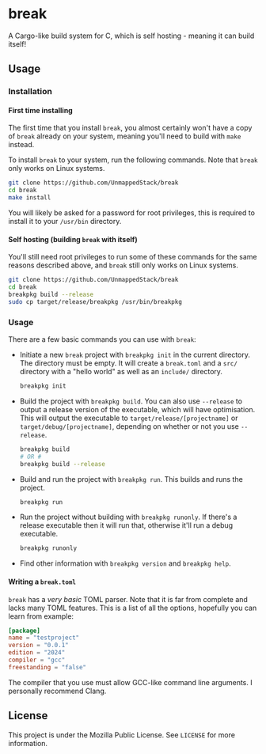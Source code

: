 # break

A Cargo-like build system for C, which is self hosting - meaning it can build itself!

## Usage
### Installation
#### First time installing
The first time that you install `break`, you almost certainly won't have a copy of `break` already on your system, meaning you'll need to build with `make` instead.

To install `break` to your system, run the following commands. Note that `break` only works on Linux systems.

```bash
git clone https://github.com/UnmappedStack/break
cd break
make install
```

You will likely be asked for a password for root privileges, this is required to install it to your `/usr/bin` directory.

#### Self hosting (building `break` with itself)
You'll still need root privileges to run some of these commands for the same reasons described above, and `break` still only works on Linux systems.

```bash
git clone https://github.com/UnmappedStack/break
cd break
breakpkg build --release
sudo cp target/release/breakpkg /usr/bin/breakpkg
```

### Usage
There are a few basic commands you can use with `break`:

- Initiate a new `break` project with `breakpkg init` in the current directory. The directory must be empty. It will create a `break.toml` and a `src/` directory with a "hello world" as well as an `include/` directory.
    ```bash
    breakpkg init
    ```
- Build the project with `breakpkg build`. You can also use `--release` to output a release version of the executable, which will have optimisation. This will output the executable to `target/release/[projectname]` or `target/debug/[projectname]`, depending on whether or not you use `--release`.
    ```bash
    breakpkg build
    # OR #
    breakpkg build --release
    ```
- Build and run the project with `breakpkg run`. This builds and runs the project.
    ```bash
    breakpkg run
    ```
- Run the project without building with `breakpkg runonly`. If there's a release executable then it will run that, otherwise it'll run a debug executable.
    ```bash
    breakpkg runonly
    ```
- Find other information with `breakpkg version` and `breakpkg help`.

#### Writing a `break.toml`
`break` has a *very basic* TOML parser. Note that it is far from complete and lacks many TOML features. This is a list of all the options, hopefully you can learn from example:
```toml
[package]
name = "testproject"
version = "0.0.1"
edition = "2024"
compiler = "gcc"
freestanding = "false"
```
The compiler that you use must allow GCC-like command line arguments. I personally recommend Clang.

## License

This project is under the Mozilla Public License. See `LICENSE` for more information.

